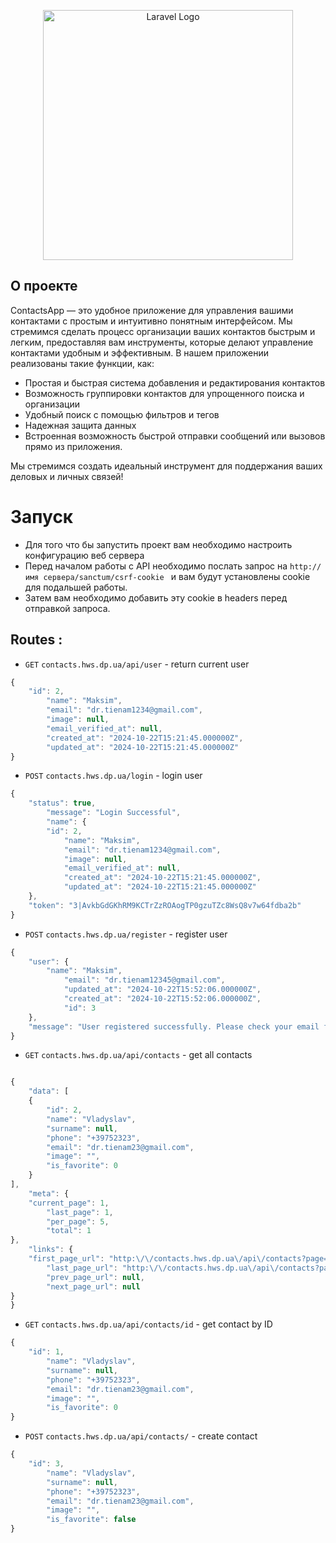 <p align="center"><a href="https://laravel.com" target="_blank"><img src="https://raw.githubusercontent.com/laravel/art/master/logo-lockup/5%20SVG/2%20CMYK/1%20Full%20Color/laravel-logolockup-cmyk-red.svg" width="400" alt="Laravel Logo"></a></p>


## О проекте

ContactsApp — это удобное приложение для управления вашими контактами с простым и интуитивно понятным интерфейсом. Мы стремимся сделать процесс организации ваших контактов быстрым и легким, предоставляя вам инструменты, которые делают управление контактами удобным и эффективным. В нашем приложении реализованы такие функции, как:

- Простая и быстрая система добавления и редактирования контактов
- Возможность группировки контактов для упрощенного поиска и организации
- Удобный поиск с помощью фильтров и тегов
- Надежная защита данных
- Встроенная возможность быстрой отправки сообщений или вызовов прямо из приложения.

Мы стремимся создать идеальный инструмент для поддержания ваших деловых и личных связей!

# Запуск  

- Для того что бы запустить проект вам необходимо настроить конфигурацию веб сервера
- Перед началом работы с API необходимо послать запрос на `http://имя сервера/sanctum/csrf-cookie ` и вам будут установлены cookie для подальшей работы. 
- Затем вам необходимо добавить эту cookie в headers перед отправкой запроса.

## Routes :

- `GET` `contacts.hws.dp.ua/api/user` - return current user
```javascript
{
    "id": 2,
        "name": "Maksim",
        "email": "dr.tienam1234@gmail.com",
        "image": null,
        "email_verified_at": null,
        "created_at": "2024-10-22T15:21:45.000000Z",
        "updated_at": "2024-10-22T15:21:45.000000Z"
}
```

- `POST` `contacts.hws.dp.ua/login` - login user
```javascript
{
    "status": true,
        "message": "Login Successful",
        "name": {
        "id": 2,
            "name": "Maksim",
            "email": "dr.tienam1234@gmail.com",
            "image": null,
            "email_verified_at": null,
            "created_at": "2024-10-22T15:21:45.000000Z",
            "updated_at": "2024-10-22T15:21:45.000000Z"
    },
    "token": "3|AvkbGdGKhRM9KCTrZzROAogTP0gzuTZc8WsQ8v7w64fdba2b"
}
```
-  `POST`  `contacts.hws.dp.ua/register` - register user
```javascript
{
    "user": {
        "name": "Maksim",
            "email": "dr.tienam12345@gmail.com",
            "updated_at": "2024-10-22T15:52:06.000000Z",
            "created_at": "2024-10-22T15:52:06.000000Z",
            "id": 3
    },
    "message": "User registered successfully. Please check your email for a verification link."
}
```

- `GET` `contacts.hws.dp.ua/api/contacts` -  get all contacts
```javascript

{
    "data": [
    {
        "id": 2,
        "name": "Vladyslav",
        "surname": null,
        "phone": "+39752323",
        "email": "dr.tienam23@gmail.com",
        "image": "",
        "is_favorite": 0
    }
],
    "meta": {
    "current_page": 1,
        "last_page": 1,
        "per_page": 5,
        "total": 1
},
    "links": {
    "first_page_url": "http:\/\/contacts.hws.dp.ua\/api\/contacts?page=1",
        "last_page_url": "http:\/\/contacts.hws.dp.ua\/api\/contacts?page=1",
        "prev_page_url": null,
        "next_page_url": null
}
}
```


- `GET` `contacts.hws.dp.ua/api/contacts/id` -  get contact by ID
```javascript
{
    "id": 1,
        "name": "Vladyslav",
        "surname": null,
        "phone": "+39752323",
        "email": "dr.tienam23@gmail.com",
        "image": "",
        "is_favorite": 0
}
```


- `POST` `contacts.hws.dp.ua/api/contacts/` -  create contact
```javascript
{
    "id": 3,
        "name": "Vladyslav",
        "surname": null,
        "phone": "+39752323",
        "email": "dr.tienam23@gmail.com",
        "image": "",
        "is_favorite": false
}
```
